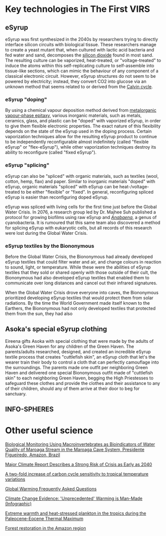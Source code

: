# Key technologies in The First VIRS

## eSyrup

eSyrup was first synthesized in the 2040s by researchers trying to directly interface silicon circuits with biological tissue. These researchers manage to create a yeast mutant that, when cultured with lactic acid bacteria and fed water and sand, decomposes the [silicon dioxide](https://en.wikipedia.org/wiki/Silicon_dioxide) found in most sand. The resulting culture can be vaporized, heat-treated, or "voltage-treated" to induce the atoms within this self-replicating culture to self-assemble into tissue-like sections, which can mimic the behaviour of any component of a classical electronic circuit. However, eSyrup structures do not seem to be powered by electricity; instead, they convert CO2 into glucose via an unknown method that seems related to or derived from the [Calvin cycle](https://en.wikipedia.org/wiki/Light-independent_reactions).  

### eSyrup "doping"

By using a chemical vapour deposition method derived from [metalorganic vapour-phase epitaxy](https://en.wikipedia.org/wiki/Metalorganic_vapour-phase_epitaxy), various inorganic materials, such as metals, ceramics, glass, and plastic can be "doped" with vaporized eSyrup, in order to give them flexible electronic properties. The exact nature of this flexibility depends on the state of the eSyrup used in the doping process. Certain vaporization techniques allow for the resulting eSyrup product to continue to be independently reconfigurable almost indefinitely (called "flexible eSyrup" or "flex-eSyrup"), while other vaporization techniques destroy its ability to reconfigure (called "fixed eSyrup").

### eSyrup "splicing"

eSyrup can also be "spliced" with organic materials, such as textiles (wool, cotton, hemp, flax) and paper. Similar to inorganic materials "doped" with eSyrup, organic materials "spliced" with eSyrup can be heat-/voltage-treated to be either "flexible" or "fixed". In general, reconfiguring spliced eSyrup is easier than reconfiguring doped eSyrup. 

eSyrup was spliced with living cells for the first time just before the Global Water Crisis. In 2076, a research group led by Dr. Majhee Suh published a protocol for growing biofilms using raw eSyrup and [*Anabaena*](https://en.wikipedia.org/wiki/Anabaena), a genus of cyanobacteria. It is rumoured that this same team also discovered a method for splicing eSyrup with eukaryotic cells, but all records of this research were lost during the Global Water Crisis. 

### eSyrup textiles by the Biononymous

Before the Global Water Crisis, the Biononymous had already developed eSyrup textiles that could filter water and air, and change colours in reaction to sound, light, or temperature. While these were the abilities of eSyrup textiles that they sold or shared openly with those outside of their cult, the Biononymous had also developed eSyrup textiles that enabled them to communicate over long distances and cancel out their infrared signatures. 

When the Global Water Crisis drove everyone into caves, the Biononymous prioritized developing eSyrup textiles that would protect them from solar radiations. By the time the World Government made itself known to the Earthers, the Biononymous had not only developed textiles that protected them from the sun, they had also 

## Asoka's special eSyrup clothing

Eireena gifts Asoka with special clothing that were made by the adults of Asoka's Green Haven for any children of the Green Haven. The parents/adults researched, designed, and created an incredible eSyrup textile process that creates "cuttlefish skin", an eSyrup cloth that let's the wearer train their body to control a cloth that can perfectly camouflage into the surroundings. The parents made one outfit per neighboring Green Haven and delivered one special Biononymous outfit made of "cuttlefish skin" to each neighboring Green Haven, begging the High Priestesses to safeguard these clothes and provide the clothes and their assistance to any of their children, should any of them arrive at their door to beg for sanctuary.

## **INFO-SPHERES**

# Other useful science

[Biological Monitoring Using Macroinvertebrates as Bioindicators of Water Quality of Maroaga Stream in the Maroaga Cave System, Presidente Figueiredo, Amazon, Brazil](https://www.hindawi.com/journals/ijecol/2014/308149/)

[Major Climate Report Describes a Strong Risk of Crisis as Early as 2040](https://www.nytimes.com/2018/10/07/climate/ipcc-climate-report-2040.html)

[A two-fold increase of carbon cycle sensitivity to tropical temperature variations](https://www.nature.com/articles/nature12915.epdf)

[Global Warming Frequently Asked Questions](https://www.climate.gov/news-features/understanding-climate/global-warming-frequently-asked-questions)

[Climate Change Evidence: 'Unprecedented' Warming is Man-Made (Infographic)](https://www.livescience.com/40006-united-nations-report-calls-global-warming-unprecedented-infographic.html)

[Extreme warmth and heat-stressed plankton in the tropics during the Paleocene-Eocene Thermal Maximum](http://advances.sciencemag.org/content/advances/3/3/e1600891.full.pdf)

[Forest restoration in the Amazon region](https://globalforestatlas.yale.edu/amazon/conservation-initiatives/forest-restoration)



